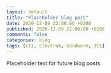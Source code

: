 ```yaml
--- 
layout: default 
title: "Placeholder blog post" 
date: 2020-12-09 22:00:00 +0200 
published: 2020-12-09 22:00:00 +0200 
comments: false 
categories: blog
tags: [CTI, Electrum, Sandworm, ICS]
---
```


Placeholder text for future blog posts 

